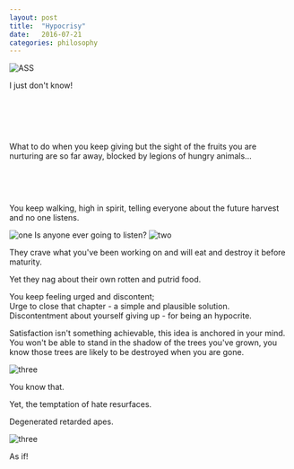 ```yaml
---
layout: post
title:  "Hypocrisy"
date:   2016-07-21
categories: philosophy
---
```


![ASS]({{site.baseurl}}/assets/arts/art13.jpg)

I just don't know!  
<pre>




</pre>
What to do when you keep giving but the sight of the fruits you are nurturing
are so far away, blocked by legions of hungry animals...
<pre>



</pre>
You keep walking, high in spirit, telling everyone about the future harvest and
no one listens.

![one]({{site.baseurl}}/assets/arts/art38.jpg)
Is anyone ever going to listen?
![two]({{site.baseurl}}/assets/arts/art21.jpg)

They crave what you've been working on and will eat and destroy it before maturity.

Yet they nag about their own rotten and putrid food.



You keep feeling urged and discontent;   
Urge to close that chapter - a simple and plausible solution.  
Discontentment about yourself giving up - for being an hypocrite.


Satisfaction isn't something achievable, this idea is anchored in your mind.
You won't be able to stand in the shadow of the trees you've grown, you know
those trees are likely to be destroyed when you are gone.  

![three]({{site.baseurl}}/assets/arts/art48.jpg)

You know that.


Yet, the temptation of hate resurfaces.


Degenerated retarded apes.

![three]({{site.baseurl}}/assets/arts/art6.jpg)


As if!   
